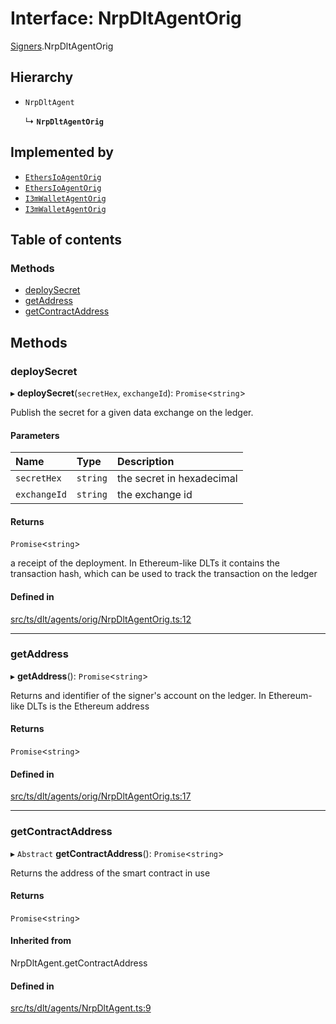 # Interface: NrpDltAgentOrig

[Signers](../modules/Signers.md).NrpDltAgentOrig

## Hierarchy

- `NrpDltAgent`

  ↳ **`NrpDltAgentOrig`**

## Implemented by

- [`EthersIoAgentOrig`](../classes/Signers.EthersIoAgentOrig.md)
- [`EthersIoAgentOrig`](../classes/EthersIoAgentOrig.md)
- [`I3mWalletAgentOrig`](../classes/Signers.I3mWalletAgentOrig.md)
- [`I3mWalletAgentOrig`](../classes/I3mWalletAgentOrig.md)

## Table of contents

### Methods

- [deploySecret](Signers.NrpDltAgentOrig.md#deploysecret)
- [getAddress](Signers.NrpDltAgentOrig.md#getaddress)
- [getContractAddress](Signers.NrpDltAgentOrig.md#getcontractaddress)

## Methods

### deploySecret

▸ **deploySecret**(`secretHex`, `exchangeId`): `Promise`<`string`\>

Publish the secret for a given data exchange on the ledger.

#### Parameters

| Name | Type | Description |
| :------ | :------ | :------ |
| `secretHex` | `string` | the secret in hexadecimal |
| `exchangeId` | `string` | the exchange id |

#### Returns

`Promise`<`string`\>

a receipt of the deployment. In Ethereum-like DLTs it contains the transaction hash, which can be used to track the transaction on the ledger

#### Defined in

[src/ts/dlt/agents/orig/NrpDltAgentOrig.ts:12](https://gitlab.com/i3-market/code/wp3/t3.2/conflict-resolution/non-repudiation-library/-/blob/f267a5d/src/ts/dlt/agents/orig/NrpDltAgentOrig.ts#L12)

___

### getAddress

▸ **getAddress**(): `Promise`<`string`\>

Returns and identifier of the signer's account on the ledger. In Ethereum-like DLTs is the Ethereum address

#### Returns

`Promise`<`string`\>

#### Defined in

[src/ts/dlt/agents/orig/NrpDltAgentOrig.ts:17](https://gitlab.com/i3-market/code/wp3/t3.2/conflict-resolution/non-repudiation-library/-/blob/f267a5d/src/ts/dlt/agents/orig/NrpDltAgentOrig.ts#L17)

___

### getContractAddress

▸ `Abstract` **getContractAddress**(): `Promise`<`string`\>

Returns the address of the smart contract in use

#### Returns

`Promise`<`string`\>

#### Inherited from

NrpDltAgent.getContractAddress

#### Defined in

[src/ts/dlt/agents/NrpDltAgent.ts:9](https://gitlab.com/i3-market/code/wp3/t3.2/conflict-resolution/non-repudiation-library/-/blob/f267a5d/src/ts/dlt/agents/NrpDltAgent.ts#L9)
